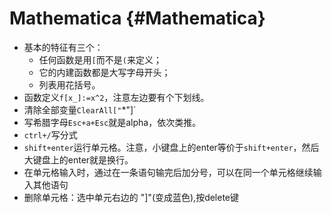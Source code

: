 
# Mathematica {#Mathematica}


- 基本的特征有三个：
    - 任何函数是用`[`而不是`(`来定义；
    - 它的内建函数都是大写字母开头；
    - 列表用花括号。
- 函数定义`f[x_]:=x^2`，注意左边要有个下划线。
- 清除全部变量`ClearAll["`*"]`
- 写希腊字母`Esc+a+Esc`就是alpha，依次类推。
- `ctrl+/`写分式
- `shift+enter`运行单元格。注意，小键盘上的enter等价于`shift+enter`，然后大键盘上的enter就是换行。
- 在单元格输入时，通过在一条语句输完后加分号，可以在同一个单元格继续输入其他语句
- 删除单元格：选中单元右边的 "]"(变成蓝色),按delete键
